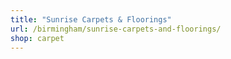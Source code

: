 ```yaml
---
title: "Sunrise Carpets & Floorings"
url: /birmingham/sunrise-carpets-and-floorings/
shop: carpet
---
```


